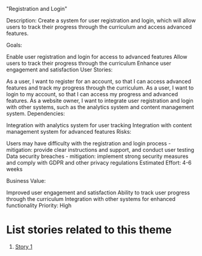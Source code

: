 "Registration and Login"

Description: Create a system for user registration and login, which will allow users to track their progress through the curriculum and access advanced features.

Goals:

Enable user registration and login for access to advanced features
Allow users to track their progress through the curriculum
Enhance user engagement and satisfaction
User Stories:

As a user, I want to register for an account, so that I can access advanced features and track my progress through the curriculum.
As a user, I want to login to my account, so that I can access my progress and advanced features.
As a website owner, I want to integrate user registration and login with other systems, such as the analytics system and content management system.
Dependencies:

Integration with analytics system for user tracking
Integration with content management system for advanced features
Risks:

Users may have difficulty with the registration and login process - mitigation: provide clear instructions and support, and conduct user testing
Data security breaches - mitigation: implement strong security measures and comply with GDPR and other privacy regulations
Estimated Effort: 4-6 weeks

Business Value:

Improved user engagement and satisfaction
Ability to track user progress through the curriculum
Integration with other systems for enhanced functionality
Priority: High

# List stories related to this theme
1. [Story 1](documentation/templates/theme/initiatives/epics/stories/story_template.md)